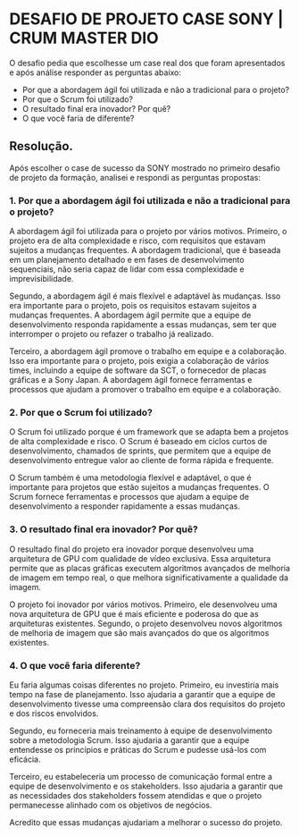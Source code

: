 # **DESAFIO DE PROJETO CASE SONY | CRUM MASTER DIO** 

O desafio pedia que escolhesse um case real dos que foram apresentados e após análise responder as perguntas abaixo:

- Por que a abordagem ágil foi utilizada e não a tradicional para o projeto?
- Por que o Scrum foi utilizado?
- O resultado final era inovador? Por quê?
- O que você faria de diferente?
  

## Resolução.

Após escolher o case de sucesso da SONY mostrado no primeiro desafio de projeto da formação, analisei e respondi as perguntas propostas:


### 1. Por que a abordagem ágil foi utilizada e não a tradicional para o projeto?

A abordagem ágil foi utilizada para o projeto por vários motivos. Primeiro, o projeto era de alta complexidade e risco, com requisitos que estavam sujeitos a mudanças frequentes. A abordagem tradicional, que é baseada em um planejamento detalhado e em fases de desenvolvimento sequenciais, não seria capaz de lidar com essa complexidade e imprevisibilidade.

Segundo, a abordagem ágil é mais flexível e adaptável às mudanças. Isso era importante para o projeto, pois os requisitos estavam sujeitos a mudanças frequentes. A abordagem ágil permite que a equipe de desenvolvimento responda rapidamente a essas mudanças, sem ter que interromper o projeto ou refazer o trabalho já realizado.

Terceiro, a abordagem ágil promove o trabalho em equipe e a colaboração. Isso era importante para o projeto, pois exigia a colaboração de vários times, incluindo a equipe de software da SCT, o fornecedor de placas gráficas e a Sony Japan. A abordagem ágil fornece ferramentas e processos que ajudam a promover o trabalho em equipe e a colaboração.

### 2. Por que o Scrum foi utilizado?

O Scrum foi utilizado porque é um framework que se adapta bem a projetos de alta complexidade e risco. O Scrum é baseado em ciclos curtos de desenvolvimento, chamados de sprints, que permitem que a equipe de desenvolvimento entregue valor ao cliente de forma rápida e frequente.

O Scrum também é uma metodologia flexível e adaptável, o que é importante para projetos que estão sujeitos a mudanças frequentes. O Scrum fornece ferramentas e processos que ajudam a equipe de desenvolvimento a responder rapidamente a essas mudanças.

### 3. O resultado final era inovador? Por quê?

O resultado final do projeto era inovador porque desenvolveu uma arquitetura de GPU com qualidade de vídeo exclusiva. Essa arquitetura permite que as placas gráficas executem algoritmos avançados de melhoria de imagem em tempo real, o que melhora significativamente a qualidade da imagem.

O projeto foi inovador por vários motivos. Primeiro, ele desenvolveu uma nova arquitetura de GPU que é mais eficiente e poderosa do que as arquiteturas existentes. Segundo, o projeto desenvolveu novos algoritmos de melhoria de imagem que são mais avançados do que os algoritmos existentes.

### 4. O que você faria diferente?

Eu faria algumas coisas diferentes no projeto. Primeiro, eu investiria mais tempo na fase de planejamento. Isso ajudaria a garantir que a equipe de desenvolvimento tivesse uma compreensão clara dos requisitos do projeto e dos riscos envolvidos.

Segundo, eu forneceria mais treinamento à equipe de desenvolvimento sobre a metodologia Scrum. Isso ajudaria a garantir que a equipe entendesse os princípios e práticas do Scrum e pudesse usá-los com eficácia.

Terceiro, eu estabeleceria um processo de comunicação formal entre a equipe de desenvolvimento e os stakeholders. Isso ajudaria a garantir que as necessidades dos stakeholders fossem atendidas e que o projeto permanecesse alinhado com os objetivos de negócios.


Acredito que essas mudanças ajudariam a melhorar o sucesso do projeto.
